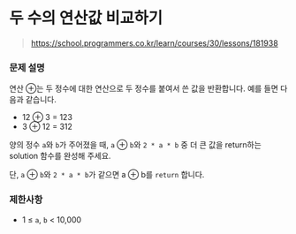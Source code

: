 # 두 수의 연산값 비교하기

> https://school.programmers.co.kr/learn/courses/30/lessons/181938

### 문제 설명

연산 ⊕는 두 정수에 대한 연산으로 두 정수를 붙여서 쓴 값을 반환합니다. 예를 들면 다음과 같습니다.

- 12 ⊕ 3 = 123
- 3 ⊕ 12 = 312

양의 정수 `a`와 `b`가 주어졌을 때, `a` ⊕ `b`와 `2 * a * b` 중 더 큰 값을 return하는 solution 함수를 완성해 주세요.  

단, `a` ⊕ `b`와 `2 * a * b`가 같으면 a ⊕ b를 `return` 합니다.

### 제한사항

- 1 ≤ `a`, `b` < 10,000
